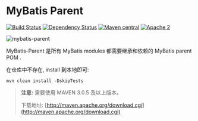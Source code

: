 MyBatis Parent
==============

[![Build Status](https://travis-ci.org/mybatis/parent.svg?branch=master)](https://travis-ci.org/mybatis/parent)
[![Dependency Status](https://www.versioneye.com/user/projects/55ff649c601dd9001f0001b5/badge.svg?style=flat)](https://www.versioneye.com/user/projects/55ff649c601dd9001f0001b5)
[![Maven central](https://maven-badges.herokuapp.com/maven-central/org.mybatis/mybatis-parent/badge.svg)](https://maven-badges.herokuapp.com/maven-central/org.mybatis/mybatis-parent)
[![Apache 2](http://img.shields.io/badge/license-Apache%202-red.svg)](http://www.apache.org/licenses/LICENSE-2.0)

![mybatis-parent](http://mybatis.github.io/images/mybatis-logo.png)

MyBatis-Parent 是所有 MyBatis modules 都需要继承和依赖的 MyBatis parent POM .


在仓库中不存在,  install 到本地即可:

	mvn clean install -DskipTests


>**注意:** 需要使用 MAVEN 3.0.5 及以上版本。 
>
>下载地址: [http://maven.apache.org/download.cgi](http://maven.apache.org/download.cgi)
